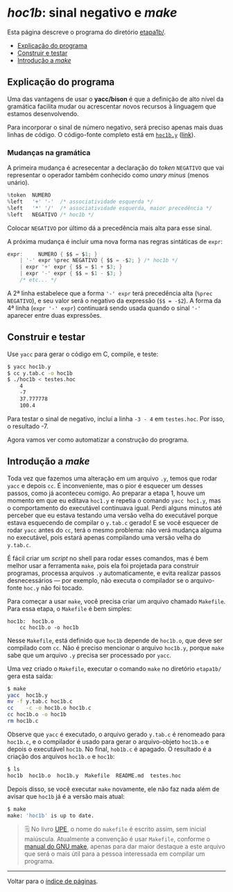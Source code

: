 # *hoc1b*: sinal negativo e *make*

Esta página descreve o programa do diretório [etapa1b/](https://github.com/ramalho/hoc/tree/master/etapa1b).

* [Explicação do programa](#explicação-do-programa)
* [Construir e testar](#construir-e-testar)
* [Introdução a *make*](#introdução-a-make)

## Explicação do programa

Uma das vantagens de usar o **yacc/bison** é que a definição de alto nível da gramática facilita mudar ou acrescentar novos recursos à linguagem que estamos desenvolvendo.

Para incorporar o sinal de número negativo, será preciso apenas mais duas linhas de código. O código-fonte completo está em [`hoc1b.y`](https://github.com/ramalho/hoc/blob/master/etapa1b/hoc1b.y) ([link](https://github.com/ramalho/hoc/blob/master/etapa1b/hoc1b.y)).

### Mudanças na gramática

A primeira mudança é acresecentar a declaração do *token* `NEGATIVO` que vai representar o operador também conhecido como *unary minus* (menos unário).

```c
%token	NUMERO
%left	'+' '-'  /* associatividade esquerda */
%left	'*' '/'  /* associatividade esquerda, maior precedência */
%left	NEGATIVO /* hoc1b */
```

Colocar `NEGATIVO` por último dá a precedência mais alta para esse sinal.

A próxima mudança é incluir uma nova forma nas regras sintáticas de `expr`:

```c
expr:	  NUMERO { $$ = $1; }
	| '-' expr %prec NEGATIVO { $$ = -$2; }	/* hoc1b */ 
	| expr '+' expr	{ $$ = $1 + $3; }
	| expr '-' expr	{ $$ = $1 - $3; }
	/* etc... */
```

A 2ª linha estabelece que a forma `'-' expr` terá precedência alta (`%prec NEGATIVO`), e seu valor será o negativo da expressão (`$$ = -$2`). A forma da 4ª linha (`expr '-' expr`) continuará sendo usada quando o sinal `'-'` aparecer entre duas expressões.

## Construir e testar

Use `yacc` para gerar o código em C, compile, e teste:

```bash
$ yacc hoc1b.y
$ cc y.tab.c -o hoc1b
$ ./hoc1b < testes.hoc
	4
	-7
	37.777778
	100.4
```

Para testar o sinal de negativo, incluí a linha `-3 - 4` em `testes.hoc`. Por isso, o resultado -7.

Agora vamos ver como automatizar a construção do programa.

## Introdução a *make*

Toda vez que fazemos uma alteração em um arquivo `.y`, temos que rodar `yacc` e depois `cc`. É inconveniente, mas o pior é esquecer um desses passos, como já aconteceu comigo. Ao preparar a etapa 1, houve um momento em que eu editava `hoc1.y` e repetia o comando `yacc hoc1.y`, mas o comportamento do executável continuava igual. Perdi alguns minutos até perceber que eu estava testando uma versão velha do executável porque estava esquecendo de compilar o `y.tab.c`  gerado! E se você esquecer de rodar `yacc` antes do `cc`, terá o mesmo problema: não verá mudança alguma no executável, pois estará apenas compilando uma versão velha do `y.tab.c`.

É fácil criar um *script* no shell para rodar esses comandos, mas é bem melhor usar a ferramenta `make`, pois ela foi projetada para construir programas, processa arquivos `.y` automaticamente, e evita realizar passos desnecessários — por exemplo, não executa o compilador se o arquivo-fonte `hoc.y` não foi tocado.

Para começar a usar `make`, você precisa criar um arquivo chamado `Makefile`. Para essa etapa, o `Makefile` é bem simples:

```make
hoc1b:	hoc1b.o
	cc hoc1b.o -o hoc1b
```

Nesse `Makefile`, está definido que `hoc1b` depende de `hoc1b.o`, que deve ser compilado com `cc`. Não é preciso mencionar o arquivo `hoc1b.y`, porque `make` sabe que um arquivo `.y` precisa ser processado por `yacc`.

Uma vez criado o `Makefile`, executar o comando `make` no diretório `etapa1b/` gera esta saída:

```bash
$ make
yacc  hoc1b.y 
mv -f y.tab.c hoc1b.c
cc    -c -o hoc1b.o hoc1b.c
cc hoc1b.o -o hoc1b
rm hoc1b.c
```

Observe que `yacc` é executado, o arquivo gerado `y.tab.c` é renomeado para `hoc1b.c`, e o compilador é usado para gerar o arquivo-objeto `hoc1b.o` e depois o executável `hoc1b`. No final, `hob1b.c` é apagado. O resultado é a criação dos arquivos `hoc1b.o` e `hoc1b`:

```bash
$ ls
hoc1b  hoc1b.o  hoc1b.y  Makefile  README.md  testes.hoc
```

Depois disso, se você executar `make` novamente, ele não faz nada além de avisar que `hoc1b` já é a versão mais atual:

```bash
$ make
make: 'hoc1b' is up to date.
```

> 🗒 No livro [UPE](https://en.wikipedia.org/wiki/The_Unix_Programming_Environment), o nome do `makefile` é escrito assim, sem inicial maiúscula. Atualmente a convenção é usar `Makefile`, conforme o [manual do GNU make](https://www.gnu.org/software/make/manual/html_node/Makefile-Names.html), apenas para dar maior destaque a este arquivo que será o mais útil para a pessoa interessada em compilar um programa.

----

Voltar para o [índice de páginas](index.md#índice-de-páginas).
